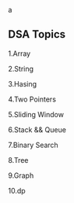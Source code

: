 














a









































































































































































































































































## DSA Topics

1.Array

2.String

3.Hasing


4.Two Pointers


























































5.Sliding Window








6.Stack && Queue




7.Binary Search

8.Tree

9.Graph

10.dp
